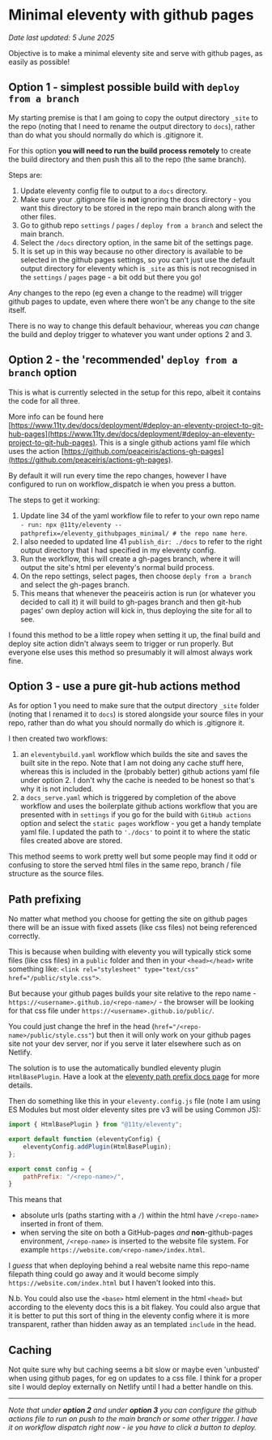 # Minimal eleventy with github pages

_Date last updated: 5 June 2025_

Objective is to make a minimal eleventy site and serve with github pages, as easily as possible!

## Option 1 - simplest possible build with `deploy from a branch`

My starting premise is that I am going to copy the output directory `_site` to the repo (noting that I need to rename the output directory to `docs`), rather than do what you should normally do which is .gitignore it.

For this option **you will need to run the build process remotely** to create the build directory and then push this all to the repo (the same branch).

Steps are:

1. Update eleventy config file to output to a `docs` directory.
2. Make sure your .gitignore file is **not** ignoring the docs directory - you want this directory to be stored in the repo main branch along with the other files.
3. Go to github repo `settings` / `pages` / `deploy from a branch` and select the main branch.
4. Select the `/docs` directory option, in the same bit of the settings page.
5. It is set up in this way because no other directory is available to be selected in the github pages settings, so you can't just use the default output directory for eleventy which is `_site` as this is not recognised in the `settings` / `pages` page - a bit odd but there you go!

_Any_ changes to the repo (eg even a change to the readme) will trigger github pages to update, even where there won't be any change to the site itself.

There is no way to change this default behaviour, whereas you _can_ change the build and deploy trigger to whatever you want under options 2 and 3.

## Option 2 - the 'recommended' `deploy from a branch` option

This is what is currently selected in the setup for this repo, albeit it contains the code for all three.

More info can be found here [https://www.11ty.dev/docs/deployment/#deploy-an-eleventy-project-to-git-hub-pages](https://www.11ty.dev/docs/deployment/#deploy-an-eleventy-project-to-git-hub-pages). This is a single github actions yaml file which uses the action [https://github.com/peaceiris/actions-gh-pages](https://github.com/peaceiris/actions-gh-pages).

By default it will run every time the repo changes, however I have configured to run on workflow_dispatch ie when you press a button.

The steps to get it working:

1. Update line 34 of the yaml workflow file to refer to your own repo name `- run: npx @11ty/eleventy --pathprefix=/eleventy_githubpages_minimal/ # the repo name here`.
2. I also needed to updated line 41 `publish_dir: ./docs` to refer to the right output directory that I had specified in my eleventy config.
3. Run the workflow, this will create a gh-pages branch, where it will output the site's html per eleventy's normal build process.
4. On the repo settings, select pages, then choose `deply from a branch` and select the gh-pages branch.
5. This means that whenever the peaceiris action is run (or whatever you decided to call it) it will build to gh-pages branch and then git-hub pages' own deploy action will kick in, thus deploying the site for all to see.

I found this method to be a little ropey when setting it up, the final build and deploy site action didn't always seem to trigger or run properly. But everyone else uses this method so presumably it will almost always work fine.

## Option 3 - use a pure git-hub actions method

As for option 1 you need to make sure that the output directory `_site` folder (noting that I renamed it to `docs`) is stored alongside your source files in your repo, rather than do what you should normally do which is .gitignore it.

I then created two workflows:

1. an `eleventybuild.yaml` workflow which builds the site and saves the built site in the repo. Note that I am not doing any cache stuff here, whereas this is included in the (probably better) github actions yaml file under option 2. I don't why the cache is needed to be honest so that's why it is not included. 
2. a `docs_serve.yaml` which is triggered by completion of the above workflow and uses the boilerplate github actions workflow that you are presented with in `settings` if you go for the build with `GitHub actions` option and select the `static pages` workflow - you get a handy template yaml file. I updated the path to `'./docs'` to point it to where the static files created above are stored. 

This method seems to work pretty well but some people may find it odd or confusing to store the served html files in the same repo, branch / file structure as the source files.

## Path prefixing

No matter what method you choose for getting the site on github pages there will be an issue with fixed assets (like css files) not being referenced correctly.

This is because when building with eleventy you will typically stick some files (like css files) in a `public` folder and then in your `<head></head>` write something like: `<link rel="stylesheet" type="text/css" href="/public/style.css">`.

But because your github pages builds your site relative to the repo name - `https://<username>.github.io/<repo-name>/` - the browser will be looking for that css file under `https://<username>.github.io/public/`.

You could just change the href in the head (`href="/<repo-name>/public/style.css"`) but then it will only work on your github pages site not your dev server, nor if you serve it later elsewhere such as on Netlify.

The solution is to use the automatically bundled  eleventy plugin `HtmlBasePlugin`. Have a look at the [eleventy path prefix docs page](https://www.11ty.dev/docs/config/#deploy-to-a-subdirectory-with-a-path-prefix) for more details.

Then do something like this in your `eleventy.config.js` file (note I am using ES Modules but most older eleventy sites pre v3 will be using Common JS):

```javascript
import { HtmlBasePlugin } from "@11ty/eleventy";

export default function (eleventyConfig) {
	eleventyConfig.addPlugin(HtmlBasePlugin);
};

export const config = {
	pathPrefix: "/<repo-name>/",
}
```
This means that

- absolute urls (paths starting with a `/`) within the html have `/<repo-name>` inserted in front of them.
- when serving the site on both a GitHub-pages _and_ **non**-github-pages environment, `/<repo-name>` is inserted to the website file system. For example `https://website.com/<repo-name>/index.html`.

I _guess_ that when deploying behind a real website name this repo-name filepath thing could go away and it would become simply `https://website.com/index.html` but I haven't looked into this.

N.b. You could also use the `<base>` html element in the html `<head>` but according to the eleventy docs this is a bit flakey. You could also argue that it is better to put this sort of thing in the eleventy config where it is more transparent, rather than hidden away as an templated `include` in the head.

## Caching

Not quite sure why but caching seems a bit slow or maybe even 'unbusted' when using github pages, for eg on updates to a css file. I think for a proper site I would deploy externally on Netlify until I had a better handle on this. 

---

_Note that under **option 2** and under **option 3** you can configure the github actions file to run on push to the main branch or some other trigger. I have it on workflow dispatch right now - ie you have to click a button to deploy._

